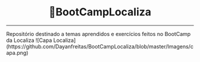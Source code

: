 <h1 align="center">👋BootCampLocaliza</h1>

<hr>
Repositório destinado a temas aprendidos e exercícios feitos no BootCamp da Localiza 
![Capa Localiza](https://github.com/Dayanfreitas/BootCampLocaliza/blob/master/Imagens/capa.png)
